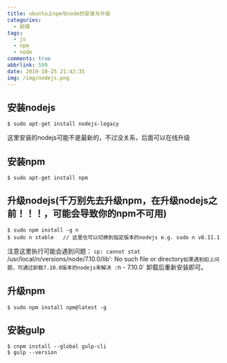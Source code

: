 ```yaml
---
title: ubuntu上npm与node的安装与升级
categories:
  - 前端
tags:
  - js
  - npm
  - node
comments: true
abbrlink: 599
date: 2019-10-25 21:42:35
img: /img/nodejs.png
---
```

## 安装nodejs
```
$ sudo apt-get install nodejs-legacy
```
这里安装的nodejs可能不是最新的，不过没关系，后面可以在线升级

## 安装npm
```
$ sudo apt-get install npm
```

## 升级nodejs(千万别先去升级npm，在升级nodejs之前！！！，可能会导致你的npm不可用)
```
$ sudo npm install -g n
$ sudo n stable   // 这里也可以切换到指定版本的nodejs e.g. sudo n v8.11.1
```
注意这里执行可能会遇到问题：
`cp: cannot stat `/usr/local/n/versions/node/7.10.0/lib': No such file or directory`
如果遇到如上问题，可通过卸载7.10.0版本的nodejs来解决 : `n - 7.10.0` 卸载后重新安装即可。

## 升级npm
```
$ sudo npm install npm@latest -g
```

## 安装gulp
```
$ cnpm install --global gulp-cli
$ gulp --version
```